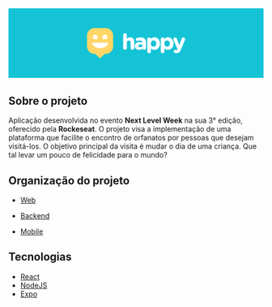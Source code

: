 <div align="center">
  <img src=".github/cover.svg" >
</div>


##  Sobre o projeto
Aplicação desenvolvida no evento **Next Level Week** na sua 3° edição, oferecido pela **Rockeseat**. O projeto visa a implementação de uma plataforma que facilite o encontro de orfanatos por pessoas que desejam visitá-los. O objetivo principal da visita é mudar o dia de uma criança. Que tal levar um pouco de felicidade para o mundo?  

## Organização do projeto
- [Web](https://github.com/luansilvae/happy-nlw3/tree/main/web)

- [Backend](https://github.com/luansilvae/happy-nlw3/tree/main/backend)

- [Mobile](https://github.com/luansilvae/happy-nlw3/tree/main/mobile)

## Tecnologias
- [React](https://pt-br.reactjs.org/)
- [NodeJS](https://nodejs.org/en/)
- [Expo](https://expo.io/)
